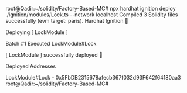 root@Qadir:~/solidity/Factory-Based-MC# npx hardhat ignition deploy ./ignition/modules/Lock.ts --network localhost
Compiled 3 Solidity files successfully (evm target: paris).
Hardhat Ignition 🚀

Deploying [ LockModule ]

Batch #1
  Executed LockModule#Lock

[ LockModule ] successfully deployed 🚀

Deployed Addresses

LockModule#Lock - 0x5FbDB2315678afecb367f032d93F642f64180aa3
root@Qadir:~/solidity/Factory-Based-MC# 
